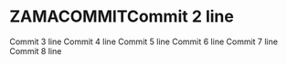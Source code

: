 # ZAMACOMMITCommit 2 line
Commit 3 line
Commit 4 line
Commit 5 line
Commit 6 line
Commit 7 line
Commit 8 line
